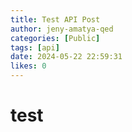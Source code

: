 ```yaml
---
title: Test API Post
author: jeny-amatya-qed
categories: [Public]
tags: [api]
date: 2024-05-22 22:59:31 
likes: 0
---
```


# test